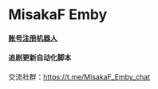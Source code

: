 # MisakaF Emby



#### [账号注册机器人](https://github.com/MisakaF0406/MisakaF_Emby/blob/main/create/%E8%B4%A6%E5%8F%B7%E6%B3%A8%E5%86%8C.md)



#### 追剧更新自动化脚本



交流社群：https://t.me/MisakaF_Emby_chat